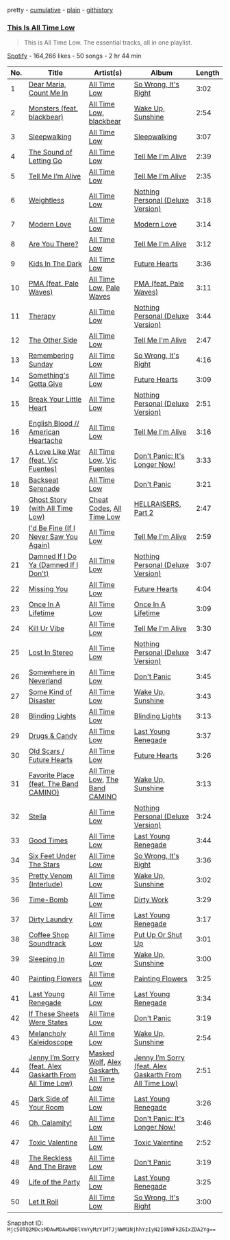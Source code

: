 pretty - [cumulative](/playlists/cumulative/37i9dQZF1DZ06evO2ow6ru.md) - [plain](/playlists/plain/37i9dQZF1DZ06evO2ow6ru) - [githistory](https://github.githistory.xyz/mackorone/spotify-playlist-archive/blob/main/playlists/plain/37i9dQZF1DZ06evO2ow6ru)

### [This Is All Time Low](https://open.spotify.com/playlist/37i9dQZF1DZ06evO2ow6ru)

> This is All Time Low\. The essential tracks, all in one playlist.

[Spotify](https://open.spotify.com/user/spotify) - 164,266 likes - 50 songs - 2 hr 44 min

| No. | Title | Artist(s) | Album | Length |
|---|---|---|---|---|
| 1 | [Dear Maria, Count Me In](https://open.spotify.com/track/0JJP0IS4w0fJx01EcrfkDe) | [All Time Low](https://open.spotify.com/artist/46gyXjRIvN1NL1eCB8GBxo) | [So Wrong, It's Right](https://open.spotify.com/album/0H4ELcHequ3OligrjWfrZP) | 3:02 |
| 2 | [Monsters \(feat\. blackbear\)](https://open.spotify.com/track/0tyR7Bu9P086aWBFZ4QJoo) | [All Time Low](https://open.spotify.com/artist/46gyXjRIvN1NL1eCB8GBxo), [blackbear](https://open.spotify.com/artist/2cFrymmkijnjDg9SS92EPM) | [Wake Up, Sunshine](https://open.spotify.com/album/1kwAv74rVTTGMpawGsXtiE) | 2:54 |
| 3 | [Sleepwalking](https://open.spotify.com/track/4SOtTsuFYYlkOOvXMbroUv) | [All Time Low](https://open.spotify.com/artist/46gyXjRIvN1NL1eCB8GBxo) | [Sleepwalking](https://open.spotify.com/album/4bI5LF5zauGsBIL9z8mLyl) | 3:07 |
| 4 | [The Sound of Letting Go](https://open.spotify.com/track/5ogBIlFs1oBHuBxOeTmnoH) | [All Time Low](https://open.spotify.com/artist/46gyXjRIvN1NL1eCB8GBxo) | [Tell Me I'm Alive](https://open.spotify.com/album/0gPGmJSxuqrpvXiWdOLcRh) | 2:39 |
| 5 | [Tell Me I’m Alive](https://open.spotify.com/track/3Bzw0mcFyIcVgQbLfxbDGt) | [All Time Low](https://open.spotify.com/artist/46gyXjRIvN1NL1eCB8GBxo) | [Tell Me I’m Alive](https://open.spotify.com/album/4QaPQwoYarzNUuus6wBhCu) | 2:35 |
| 6 | [Weightless](https://open.spotify.com/track/0aZJGkkXR3DgaFqo5sB8ot) | [All Time Low](https://open.spotify.com/artist/46gyXjRIvN1NL1eCB8GBxo) | [Nothing Personal \(Deluxe Version\)](https://open.spotify.com/album/7tY7NcC2gKTxXsTJM6zK5I) | 3:18 |
| 7 | [Modern Love](https://open.spotify.com/track/4Qjv4VFulw2xS9P5EVLvOp) | [All Time Low](https://open.spotify.com/artist/46gyXjRIvN1NL1eCB8GBxo) | [Modern Love](https://open.spotify.com/album/4q5GY0DRqSNEOb3n3JCigy) | 3:14 |
| 8 | [Are You There?](https://open.spotify.com/track/2HVTOpuW5zmutgWItqrWSI) | [All Time Low](https://open.spotify.com/artist/46gyXjRIvN1NL1eCB8GBxo) | [Tell Me I'm Alive](https://open.spotify.com/album/0gPGmJSxuqrpvXiWdOLcRh) | 3:12 |
| 9 | [Kids In The Dark](https://open.spotify.com/track/50oS45iNMFp7pKIQRAWIUP) | [All Time Low](https://open.spotify.com/artist/46gyXjRIvN1NL1eCB8GBxo) | [Future Hearts](https://open.spotify.com/album/712X8QUI6uWg1JxHmz0l4I) | 3:36 |
| 10 | [PMA \(feat\. Pale Waves\)](https://open.spotify.com/track/52BHuLFKoBemaQ1oOPFhFZ) | [All Time Low](https://open.spotify.com/artist/46gyXjRIvN1NL1eCB8GBxo), [Pale Waves](https://open.spotify.com/artist/0wOej91SVqB1zcYkW6xUtA) | [PMA \(feat\. Pale Waves\)](https://open.spotify.com/album/2Q6u1VzybZKzXfPMPQkyuz) | 3:11 |
| 11 | [Therapy](https://open.spotify.com/track/371Tb0eNfpjpSqggjcLv8c) | [All Time Low](https://open.spotify.com/artist/46gyXjRIvN1NL1eCB8GBxo) | [Nothing Personal \(Deluxe Version\)](https://open.spotify.com/album/7tY7NcC2gKTxXsTJM6zK5I) | 3:44 |
| 12 | [The Other Side](https://open.spotify.com/track/5G9gFoH731xDHl73LHlZ8o) | [All Time Low](https://open.spotify.com/artist/46gyXjRIvN1NL1eCB8GBxo) | [Tell Me I'm Alive](https://open.spotify.com/album/0gPGmJSxuqrpvXiWdOLcRh) | 2:47 |
| 13 | [Remembering Sunday](https://open.spotify.com/track/2qxXypNXOJZ5qUFdpzJ56n) | [All Time Low](https://open.spotify.com/artist/46gyXjRIvN1NL1eCB8GBxo) | [So Wrong, It's Right](https://open.spotify.com/album/0H4ELcHequ3OligrjWfrZP) | 4:16 |
| 14 | [Something's Gotta Give](https://open.spotify.com/track/1SeefzwSDiFCjRWaBslRIj) | [All Time Low](https://open.spotify.com/artist/46gyXjRIvN1NL1eCB8GBxo) | [Future Hearts](https://open.spotify.com/album/712X8QUI6uWg1JxHmz0l4I) | 3:09 |
| 15 | [Break Your Little Heart](https://open.spotify.com/track/3d3rJ0qtOU5aNX324mNWfo) | [All Time Low](https://open.spotify.com/artist/46gyXjRIvN1NL1eCB8GBxo) | [Nothing Personal \(Deluxe Version\)](https://open.spotify.com/album/7tY7NcC2gKTxXsTJM6zK5I) | 2:51 |
| 16 | [English Blood // American Heartache](https://open.spotify.com/track/7gVWrhosuThCLRM8CarekB) | [All Time Low](https://open.spotify.com/artist/46gyXjRIvN1NL1eCB8GBxo) | [Tell Me I'm Alive](https://open.spotify.com/album/0gPGmJSxuqrpvXiWdOLcRh) | 3:16 |
| 17 | [A Love Like War \(feat\. Vic Fuentes\)](https://open.spotify.com/track/0TPF6uW7fhMXJPoBERqTy5) | [All Time Low](https://open.spotify.com/artist/46gyXjRIvN1NL1eCB8GBxo), [Vic Fuentes](https://open.spotify.com/artist/1cIpVfuKuPdekPuNqj3icx) | [Don't Panic: It's Longer Now!](https://open.spotify.com/album/7b3JowMC8FK0nToMlD4H1d) | 3:33 |
| 18 | [Backseat Serenade](https://open.spotify.com/track/47eL0bckn5g3k5VBwgu969) | [All Time Low](https://open.spotify.com/artist/46gyXjRIvN1NL1eCB8GBxo) | [Don't Panic](https://open.spotify.com/album/78ZshSpqcIXyrYBJGgiPK0) | 3:21 |
| 19 | [Ghost Story \(with All Time Low\)](https://open.spotify.com/track/2zgYAaDIic9iTLujB3FARq) | [Cheat Codes](https://open.spotify.com/artist/7DMveApC7UnC2NPfPvlHSU), [All Time Low](https://open.spotify.com/artist/46gyXjRIvN1NL1eCB8GBxo) | [HELLRAISERS, Part 2](https://open.spotify.com/album/0diNd1xPp5eiaugv9HRpYb) | 2:47 |
| 20 | [I'd Be Fine \(If I Never Saw You Again\)](https://open.spotify.com/track/4XHpjfFokgNyARkjUS79G9) | [All Time Low](https://open.spotify.com/artist/46gyXjRIvN1NL1eCB8GBxo) | [Tell Me I'm Alive](https://open.spotify.com/album/0gPGmJSxuqrpvXiWdOLcRh) | 2:59 |
| 21 | [Damned If I Do Ya \(Damned If I Don't\)](https://open.spotify.com/track/4CDlYQu16nUtVGwgwqj3I3) | [All Time Low](https://open.spotify.com/artist/46gyXjRIvN1NL1eCB8GBxo) | [Nothing Personal \(Deluxe Version\)](https://open.spotify.com/album/7tY7NcC2gKTxXsTJM6zK5I) | 3:07 |
| 22 | [Missing You](https://open.spotify.com/track/0LSY3NePenK0VG7nRUTVk8) | [All Time Low](https://open.spotify.com/artist/46gyXjRIvN1NL1eCB8GBxo) | [Future Hearts](https://open.spotify.com/album/712X8QUI6uWg1JxHmz0l4I) | 4:04 |
| 23 | [Once In A Lifetime](https://open.spotify.com/track/2Qjkvp4GLlL60lFXtEte0X) | [All Time Low](https://open.spotify.com/artist/46gyXjRIvN1NL1eCB8GBxo) | [Once In A Lifetime](https://open.spotify.com/album/4IV3UUGKbd9bZeRZlZDNJd) | 3:09 |
| 24 | [Kill Ur Vibe](https://open.spotify.com/track/7684lciXo7GwJmNiLOJCQL) | [All Time Low](https://open.spotify.com/artist/46gyXjRIvN1NL1eCB8GBxo) | [Tell Me I'm Alive](https://open.spotify.com/album/0gPGmJSxuqrpvXiWdOLcRh) | 3:30 |
| 25 | [Lost In Stereo](https://open.spotify.com/track/2WO1QXoR1o0R1rYKAxF7Ya) | [All Time Low](https://open.spotify.com/artist/46gyXjRIvN1NL1eCB8GBxo) | [Nothing Personal \(Deluxe Version\)](https://open.spotify.com/album/7tY7NcC2gKTxXsTJM6zK5I) | 3:47 |
| 26 | [Somewhere in Neverland](https://open.spotify.com/track/4RWAWUoPEcQk0QDj8JGmAz) | [All Time Low](https://open.spotify.com/artist/46gyXjRIvN1NL1eCB8GBxo) | [Don't Panic](https://open.spotify.com/album/78ZshSpqcIXyrYBJGgiPK0) | 3:45 |
| 27 | [Some Kind of Disaster](https://open.spotify.com/track/02lU0Hj680zVexT4GqJJZ4) | [All Time Low](https://open.spotify.com/artist/46gyXjRIvN1NL1eCB8GBxo) | [Wake Up, Sunshine](https://open.spotify.com/album/1kwAv74rVTTGMpawGsXtiE) | 3:43 |
| 28 | [Blinding Lights](https://open.spotify.com/track/2fx0rkeRamaGtmtA5QVkuy) | [All Time Low](https://open.spotify.com/artist/46gyXjRIvN1NL1eCB8GBxo) | [Blinding Lights](https://open.spotify.com/album/3ORJYsMxoNvahUL8YWwKMm) | 3:13 |
| 29 | [Drugs & Candy](https://open.spotify.com/track/1isQMKYmpvJ4tOP8R2qkWr) | [All Time Low](https://open.spotify.com/artist/46gyXjRIvN1NL1eCB8GBxo) | [Last Young Renegade](https://open.spotify.com/album/0gpNGTVNivS2wB32tzV3OH) | 3:37 |
| 30 | [Old Scars / Future Hearts](https://open.spotify.com/track/5LU2hFmV7fQPmESUrMdf7n) | [All Time Low](https://open.spotify.com/artist/46gyXjRIvN1NL1eCB8GBxo) | [Future Hearts](https://open.spotify.com/album/712X8QUI6uWg1JxHmz0l4I) | 3:26 |
| 31 | [Favorite Place \(feat\. The Band CAMINO\)](https://open.spotify.com/track/2uVNn2pFpDlx1XrFcEfary) | [All Time Low](https://open.spotify.com/artist/46gyXjRIvN1NL1eCB8GBxo), [The Band CAMINO](https://open.spotify.com/artist/6d4jrmreCmsenscuieJERc) | [Wake Up, Sunshine](https://open.spotify.com/album/1kwAv74rVTTGMpawGsXtiE) | 3:13 |
| 32 | [Stella](https://open.spotify.com/track/6hmEzWnA6ny2rqVOpB5Hcb) | [All Time Low](https://open.spotify.com/artist/46gyXjRIvN1NL1eCB8GBxo) | [Nothing Personal \(Deluxe Version\)](https://open.spotify.com/album/7tY7NcC2gKTxXsTJM6zK5I) | 3:24 |
| 33 | [Good Times](https://open.spotify.com/track/3aAoy02NwrmZcqXYYjqNh2) | [All Time Low](https://open.spotify.com/artist/46gyXjRIvN1NL1eCB8GBxo) | [Last Young Renegade](https://open.spotify.com/album/0gpNGTVNivS2wB32tzV3OH) | 3:44 |
| 34 | [Six Feet Under The Stars](https://open.spotify.com/track/3MfRql0HwuxEZzGpoIC832) | [All Time Low](https://open.spotify.com/artist/46gyXjRIvN1NL1eCB8GBxo) | [So Wrong, It's Right](https://open.spotify.com/album/0H4ELcHequ3OligrjWfrZP) | 3:36 |
| 35 | [Pretty Venom \(Interlude\)](https://open.spotify.com/track/2nZ3LmQbY2rEd4awJVkQpd) | [All Time Low](https://open.spotify.com/artist/46gyXjRIvN1NL1eCB8GBxo) | [Wake Up, Sunshine](https://open.spotify.com/album/1kwAv74rVTTGMpawGsXtiE) | 3:02 |
| 36 | [Time\-Bomb](https://open.spotify.com/track/0ydyPs14G4gAp2L1fWIhpV) | [All Time Low](https://open.spotify.com/artist/46gyXjRIvN1NL1eCB8GBxo) | [Dirty Work](https://open.spotify.com/album/4LShkr6gPRWh5v0VUVNW0q) | 3:29 |
| 37 | [Dirty Laundry](https://open.spotify.com/track/7GZKme55JpmLq3alBDQm11) | [All Time Low](https://open.spotify.com/artist/46gyXjRIvN1NL1eCB8GBxo) | [Last Young Renegade](https://open.spotify.com/album/0gpNGTVNivS2wB32tzV3OH) | 3:17 |
| 38 | [Coffee Shop Soundtrack](https://open.spotify.com/track/3j1HTRodSjGtK3YsYMI0XF) | [All Time Low](https://open.spotify.com/artist/46gyXjRIvN1NL1eCB8GBxo) | [Put Up Or Shut Up](https://open.spotify.com/album/47boQgN4dboq2f0IcvI4Bt) | 3:01 |
| 39 | [Sleeping In](https://open.spotify.com/track/402Ecma69MRxeQK6ml6YbI) | [All Time Low](https://open.spotify.com/artist/46gyXjRIvN1NL1eCB8GBxo) | [Wake Up, Sunshine](https://open.spotify.com/album/1kwAv74rVTTGMpawGsXtiE) | 3:00 |
| 40 | [Painting Flowers](https://open.spotify.com/track/5wlgcfDW3RLyGmiUr2S4Ld) | [All Time Low](https://open.spotify.com/artist/46gyXjRIvN1NL1eCB8GBxo) | [Painting Flowers](https://open.spotify.com/album/4CBEmsDLziXAfYtngeM8kz) | 3:25 |
| 41 | [Last Young Renegade](https://open.spotify.com/track/66hOCG7IpEJI5wfLDhajxD) | [All Time Low](https://open.spotify.com/artist/46gyXjRIvN1NL1eCB8GBxo) | [Last Young Renegade](https://open.spotify.com/album/0gpNGTVNivS2wB32tzV3OH) | 3:34 |
| 42 | [If These Sheets Were States](https://open.spotify.com/track/3H2wle4LRMKgCWSYE6QgWF) | [All Time Low](https://open.spotify.com/artist/46gyXjRIvN1NL1eCB8GBxo) | [Don't Panic](https://open.spotify.com/album/78ZshSpqcIXyrYBJGgiPK0) | 3:19 |
| 43 | [Melancholy Kaleidoscope](https://open.spotify.com/track/1wQsTZ4AxGoXB9FmD9Nf4o) | [All Time Low](https://open.spotify.com/artist/46gyXjRIvN1NL1eCB8GBxo) | [Wake Up, Sunshine](https://open.spotify.com/album/1kwAv74rVTTGMpawGsXtiE) | 2:54 |
| 44 | [Jenny I’m Sorry \(feat\. Alex Gaskarth From All Time Low\)](https://open.spotify.com/track/7gWkVS9Ku0zuzysPhFgK3w) | [Masked Wolf](https://open.spotify.com/artist/1uU7g3DNSbsu0QjSEqZtEd), [Alex Gaskarth](https://open.spotify.com/artist/5X0hXpGcJDZiGTpnGPWEm5), [All Time Low](https://open.spotify.com/artist/46gyXjRIvN1NL1eCB8GBxo) | [Jenny I’m Sorry \(feat\. Alex Gaskarth From All Time Low\)](https://open.spotify.com/album/0ZXvlRSS2w4jN1t0JD1BJ8) | 2:51 |
| 45 | [Dark Side of Your Room](https://open.spotify.com/track/0ergYUxazsLy0qWK3h0YJd) | [All Time Low](https://open.spotify.com/artist/46gyXjRIvN1NL1eCB8GBxo) | [Last Young Renegade](https://open.spotify.com/album/0gpNGTVNivS2wB32tzV3OH) | 3:26 |
| 46 | [Oh, Calamity!](https://open.spotify.com/track/02Yrhsjo8H8UkjOm0kr7ca) | [All Time Low](https://open.spotify.com/artist/46gyXjRIvN1NL1eCB8GBxo) | [Don't Panic: It's Longer Now!](https://open.spotify.com/album/7b3JowMC8FK0nToMlD4H1d) | 3:46 |
| 47 | [Toxic Valentine](https://open.spotify.com/track/0reDMKFg0nKaGUKqS3YUG0) | [All Time Low](https://open.spotify.com/artist/46gyXjRIvN1NL1eCB8GBxo) | [Toxic Valentine](https://open.spotify.com/album/67Cir5qRQdHrd3Zxwdk4FZ) | 2:52 |
| 48 | [The Reckless And The Brave](https://open.spotify.com/track/2oiPju78ZfnBRePyM95iq6) | [All Time Low](https://open.spotify.com/artist/46gyXjRIvN1NL1eCB8GBxo) | [Don't Panic](https://open.spotify.com/album/78ZshSpqcIXyrYBJGgiPK0) | 3:19 |
| 49 | [Life of the Party](https://open.spotify.com/track/4pcyWJiAvOwdVxn7xjhR0N) | [All Time Low](https://open.spotify.com/artist/46gyXjRIvN1NL1eCB8GBxo) | [Last Young Renegade](https://open.spotify.com/album/0gpNGTVNivS2wB32tzV3OH) | 3:25 |
| 50 | [Let It Roll](https://open.spotify.com/track/4NpzB4z4B0UcajopWE5e6h) | [All Time Low](https://open.spotify.com/artist/46gyXjRIvN1NL1eCB8GBxo) | [So Wrong, It's Right](https://open.spotify.com/album/0H4ELcHequ3OligrjWfrZP) | 3:00 |

Snapshot ID: `Mjc5OTQ2MDcsMDAwMDAwMDBlYmYyMzY1MTJjNWM1NjhhYzIyN2I0NWFkZGIxZDA2Yg==`
